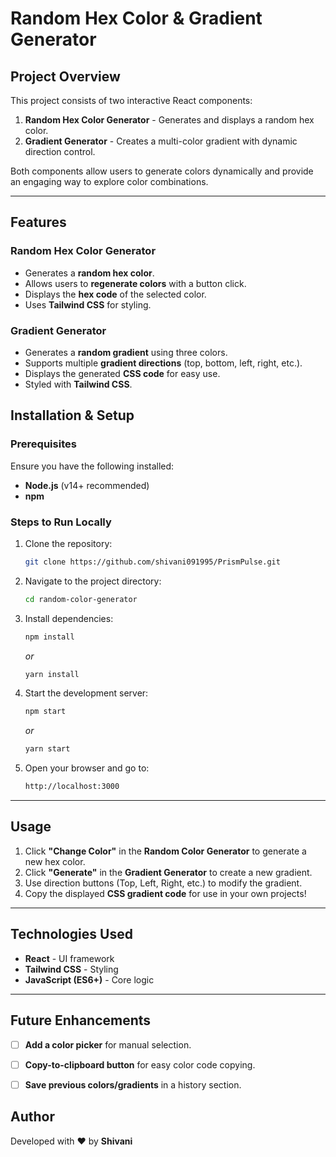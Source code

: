 # Random Hex Color & Gradient Generator

##  Project Overview
This project consists of two interactive React components:
1. **Random Hex Color Generator** - Generates and displays a random hex color.
2. **Gradient Generator** - Creates a multi-color gradient with dynamic direction control.

Both components allow users to generate colors dynamically and provide an engaging way to explore color combinations.

---

##  Features
###  Random Hex Color Generator
- Generates a **random hex color**.
- Allows users to **regenerate colors** with a button click.
- Displays the **hex code** of the selected color.
- Uses **Tailwind CSS** for styling.

###  Gradient Generator
- Generates a **random gradient** using three colors.
- Supports multiple **gradient directions** (top, bottom, left, right, etc.).
- Displays the generated **CSS code** for easy use.
- Styled with **Tailwind CSS**.



## Installation & Setup
### Prerequisites
Ensure you have the following installed:
- **Node.js** (v14+ recommended)
- **npm** 

### Steps to Run Locally
1. Clone the repository:
   ```sh
   git clone https://github.com/shivani091995/PrismPulse.git
   ```
2. Navigate to the project directory:
   ```sh
   cd random-color-generator
   ```
3. Install dependencies:
   ```sh
   npm install
   ```
   _or_
   ```sh
   yarn install
   ```
4. Start the development server:
   ```sh
   npm start
   ```
   _or_
   ```sh
   yarn start
   ```
5. Open your browser and go to:
   ```sh
   http://localhost:3000
   ```

---

## Usage
1. Click **"Change Color"** in the **Random Color Generator** to generate a new hex color.
2. Click **"Generate"** in the **Gradient Generator** to create a new gradient.
3. Use direction buttons (Top, Left, Right, etc.) to modify the gradient.
4. Copy the displayed **CSS gradient code** for use in your own projects!

---

## Technologies Used
- **React** - UI framework
- **Tailwind CSS** - Styling
- **JavaScript (ES6+)** - Core logic


---

## Future Enhancements
- [ ] **Add a color picker** for manual selection.
- [ ] **Copy-to-clipboard button** for easy color code copying.
- [ ] **Save previous colors/gradients** in a history section.



## Author
Developed with ❤️ by **Shivani**  



